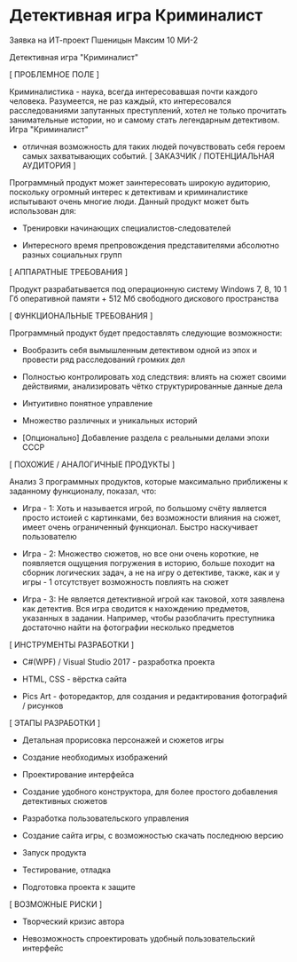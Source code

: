 # Детективная игра Криминалист
Заявка на ИТ-проект
Пшеницын Максим 10 МИ-2

Детективная игра "Криминалист"

[ ПРОБЛЕМНОЕ ПОЛЕ ]

Криминалистика - наука, всегда интересовавшая почти каждого человека. Разумеется, не раз каждый, кто интересовался расследованиями
запутанных преступлений, хотел не только прочитать занимательные истории, но и самому стать легендарным детективом. Игра "Криминалист"
 - отличная возможность для таких людей почувствовать себя героем самых захватывающих событий.
[ ЗАКАЗЧИК / ПОТЕНЦИАЛЬНАЯ АУДИТОРИЯ ]

Программный продукт может заинтересовать широкую аудиторию, поскольку огромный интерес к детективам и криминалистике испытывают очень
многие люди. Данный продукт может быть использован для:

* Тренировки начинающих специалистов-следователей

* Интересного время препровождения представителями абсолютно разных социальных групп

[ АППАРАТНЫЕ ТРЕБОВАНИЯ ]

Продукт разрабатывается под операционную систему Windows 7, 8, 10
1 Гб оперативной памяти + 512 Мб свободного дискового пространства

[ ФУНКЦИОНАЛЬНЫЕ ТРЕБОВАНИЯ ]

Программный продукт будет предоставлять следующие возможности:

* Вообразить себя вымышленным детективом одной из эпох и провести ряд расследований громких дел

* Полностью контролировать ход следствия: влиять на сюжет своими действиями, анализировать чётко структурированные данные дела

* Интуитивно понятное управление

* Множество различных и уникальных историй

* [Опционально] Добавление раздела с реальными делами эпохи СССР

[ ПОХОЖИЕ / АНАЛОГИЧНЫЕ ПРОДУКТЫ ]

Анализ 3 программных продуктов, которые максимально приближены к заданному функционалу, показал, что:

* Игра - 1: Хоть и называется игрой, по большому счёту является просто истоией с картинками, без возможности влияния на сюжет, имеет очень
ограниченный функционал. Быстро наскучивает пользователю

* Игра - 2: Множество сюжетов, но все они очень короткие, не появляется ощущения погружения в историю, больше походит на сборник
логических задач, а не на игру о детективе, также, как и у игры - 1 отсутствует возможность повлиять на сюжет

* Игра - 3: Не является детективной игрой как таковой, хотя заявлена как детектив. Вся игра сводится к нахождению предметов, указанных в
задании. Например, чтобы разоблачить преступника достаточно найти на фотографии несколько предметов

[ ИНСТРУМЕНТЫ РАЗРАБОТКИ ]

* C#(WPF) / Visual Studio 2017 - разработка проекта

* HTML, CSS - вёрстка сайта

* Pics Art - фоторедактор, для создания и редактирования фотографий / рисунков 

[ ЭТАПЫ РАЗРАБОТКИ ]

* Детальная прорисовка персонажей и сюжетов игры

* Создание необходимых изображений

* Проектирование интерфейса

* Создание удобного конструктора, для более простого добавления детективных сюжетов

* Разработка пользовательского управления

* Создание сайта игры, с возможностью скачать последнюю версию

* Запуск продукта

* Тестирование, отладка

* Подготовка проекта к защите

[ ВОЗМОЖНЫЕ РИСКИ ]

* Творческий кризис автора

* Невозможность спроектировать удобный пользовательский интерфейс

